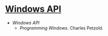 # [Windows API](https://msdn.microsoft.com/ff818516)

+ *Windows API*
    + *Programming Windows*. Charles Petzold.
